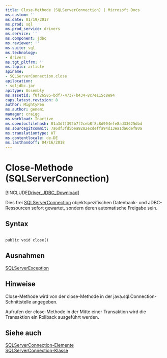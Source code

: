 ```yaml
---
title: Close-Methode (SQLServerConnection) | Microsoft Docs
ms.custom: ''
ms.date: 01/19/2017
ms.prod: sql
ms.prod_service: drivers
ms.service: ''
ms.component: jdbc
ms.reviewer: ''
ms.suite: sql
ms.technology:
- drivers
ms.tgt_pltfrm: ''
ms.topic: article
apiname:
- SQLServerConnection.close
apilocation:
- sqljdbc.jar
apitype: Assembly
ms.assetid: f0f26585-bdf7-4737-b434-8c7e115c8e94
caps.latest.revision: 8
author: MightyPen
ms.author: genemi
manager: craigg
ms.workload: Inactive
ms.openlocfilehash: 01a3d7f392b7f2ceb8f8c8d904efe8ad33625dbd
ms.sourcegitcommit: 7a6df3fd5bea9282ecdeffa94d13ea1da6def80a
ms.translationtype: HT
ms.contentlocale: de-DE
ms.lasthandoff: 04/16/2018
---
```

# <a name="close-method-sqlserverconnection"></a>Close-Methode (SQLServerConnection)
[!INCLUDE[Driver_JDBC_Download](../../../includes/driver_jdbc_download.md)]

  Dies frei [SQLServerConnection](../../../connect/jdbc/reference/sqlserverconnection-class.md) objektspezifischen Datenbank- und JDBC-Ressourcen sofort gewartet, sondern deren automatische Freigabe sein.  
  
## <a name="syntax"></a>Syntax  
  
```  
  
public void close()  
```  
  
## <a name="exceptions"></a>Ausnahmen  
 [SQLServerException](../../../connect/jdbc/reference/sqlserverexception-class.md)  
  
## <a name="remarks"></a>Hinweise  
 Close-Methode wird von der close-Methode in der java.sql.Connection-Schnittstelle angegeben.  
  
 Aufrufen der close-Methode in der Mitte einer Transaktion wird die Transaktion ein Rollback ausgeführt werden.  
  
## <a name="see-also"></a>Siehe auch  
 [SQLServerConnection-Elemente](../../../connect/jdbc/reference/sqlserverconnection-members.md)   
 [SQLServerConnection-Klasse](../../../connect/jdbc/reference/sqlserverconnection-class.md)  
  
  
